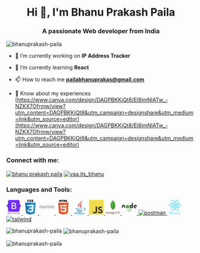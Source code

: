 <h1 align="center">Hi 👋, I'm Bhanu Prakash Paila</h1>
<h3 align="center">A passionate Web developer from India</h3>

<p align="left"> <img src="https://komarev.com/ghpvc/?username=bhanuprakash-paila&label=Profile%20views&color=0e75b6&style=flat" alt="bhanuprakash-paila" /> </p>

- 🔭 I’m currently working on **IP Address Tracker**

- 🌱 I’m currently learning **React**

- 📫 How to reach me **pailabhanuprakas@gmail.com**

- 📄 Know about my experiences [https://www.canva.com/design/DAGPBKKiQt8/El8imNlATw_-NZKX7Ofrmw/view?utm_content=DAGPBKKiQt8&utm_campaign=designshare&utm_medium=link&utm_source=editor](https://www.canva.com/design/DAGPBKKiQt8/El8imNlATw_-NZKX7Ofrmw/view?utm_content=DAGPBKKiQt8&utm_campaign=designshare&utm_medium=link&utm_source=editor)

<h3 align="left">Connect with me:</h3>
<p align="left">
<a href="https://linkedin.com/in/bhanu prakash paila" target="blank"><img align="center" src="https://raw.githubusercontent.com/rahuldkjain/github-profile-readme-generator/master/src/images/icons/Social/linked-in-alt.svg" alt="bhanu prakash paila" height="30" width="40" /></a>
<a href="https://instagram.com/yaa.its_bhanu" target="blank"><img align="center" src="https://raw.githubusercontent.com/rahuldkjain/github-profile-readme-generator/master/src/images/icons/Social/instagram.svg" alt="yaa.its_bhanu" height="30" width="40" /></a>
</p>

<h3 align="left">Languages and Tools:</h3>
<p align="left"> <a href="https://getbootstrap.com" target="_blank" rel="noreferrer"> <img src="https://raw.githubusercontent.com/devicons/devicon/master/icons/bootstrap/bootstrap-plain-wordmark.svg" alt="bootstrap" width="40" height="40"/> </a> <a href="https://www.w3schools.com/css/" target="_blank" rel="noreferrer"> <img src="https://raw.githubusercontent.com/devicons/devicon/master/icons/css3/css3-original-wordmark.svg" alt="css3" width="40" height="40"/> </a> <a href="https://expressjs.com" target="_blank" rel="noreferrer"> <img src="https://raw.githubusercontent.com/devicons/devicon/master/icons/express/express-original-wordmark.svg" alt="express" width="40" height="40"/> </a> <a href="https://www.w3.org/html/" target="_blank" rel="noreferrer"> <img src="https://raw.githubusercontent.com/devicons/devicon/master/icons/html5/html5-original-wordmark.svg" alt="html5" width="40" height="40"/> </a> <a href="https://www.java.com" target="_blank" rel="noreferrer"> <img src="https://raw.githubusercontent.com/devicons/devicon/master/icons/java/java-original.svg" alt="java" width="40" height="40"/> </a> <a href="https://developer.mozilla.org/en-US/docs/Web/JavaScript" target="_blank" rel="noreferrer"> <img src="https://raw.githubusercontent.com/devicons/devicon/master/icons/javascript/javascript-original.svg" alt="javascript" width="40" height="40"/> </a> <a href="https://www.mongodb.com/" target="_blank" rel="noreferrer"> <img src="https://raw.githubusercontent.com/devicons/devicon/master/icons/mongodb/mongodb-original-wordmark.svg" alt="mongodb" width="40" height="40"/> </a> <a href="https://nodejs.org" target="_blank" rel="noreferrer"> <img src="https://raw.githubusercontent.com/devicons/devicon/master/icons/nodejs/nodejs-original-wordmark.svg" alt="nodejs" width="40" height="40"/> </a> <a href="https://postman.com" target="_blank" rel="noreferrer"> <img src="https://www.vectorlogo.zone/logos/getpostman/getpostman-icon.svg" alt="postman" width="40" height="40"/> </a> <a href="https://reactjs.org/" target="_blank" rel="noreferrer"> <img src="https://raw.githubusercontent.com/devicons/devicon/master/icons/react/react-original-wordmark.svg" alt="react" width="40" height="40"/> </a> <a href="https://tailwindcss.com/" target="_blank" rel="noreferrer"> <img src="https://www.vectorlogo.zone/logos/tailwindcss/tailwindcss-icon.svg" alt="tailwind" width="40" height="40"/> </a> </p>

<p><img align="left" src="https://github-readme-stats.vercel.app/api/top-langs?username=bhanuprakash-paila&show_icons=true&locale=en&layout=compact" alt="bhanuprakash-paila" /></p>

<p>&nbsp;<img align="center" src="https://github-readme-stats.vercel.app/api?username=bhanuprakash-paila&show_icons=true&locale=en" alt="bhanuprakash-paila" /></p>

<p><img align="center" src="https://github-readme-streak-stats.herokuapp.com/?user=bhanuprakash-paila&" alt="bhanuprakash-paila" /></p>
